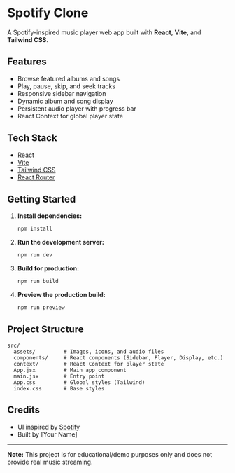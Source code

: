 # Spotify Clone

A Spotify-inspired music player web app built with **React**, **Vite**, and **Tailwind CSS**.

## Features

- Browse featured albums and songs
- Play, pause, skip, and seek tracks
- Responsive sidebar navigation
- Dynamic album and song display
- Persistent audio player with progress bar
- React Context for global player state

## Tech Stack

- [React](https://react.dev/)
- [Vite](https://vitejs.dev/)
- [Tailwind CSS](https://tailwindcss.com/)
- [React Router](https://reactrouter.com/)

## Getting Started

1. **Install dependencies:**
   ```sh
   npm install
   ```

2. **Run the development server:**
   ```sh
   npm run dev
   ```

3. **Build for production:**
   ```sh
   npm run build
   ```

4. **Preview the production build:**
   ```sh
   npm run preview
   ```

## Project Structure

```
src/
  assets/         # Images, icons, and audio files
  components/     # React components (Sidebar, Player, Display, etc.)
  context/        # React Context for player state
  App.jsx         # Main app component
  main.jsx        # Entry point
  App.css         # Global styles (Tailwind)
  index.css       # Base styles
```

## Credits

- UI inspired by [Spotify](https://spotify.com)
- Built by [Your Name]

---

**Note:** This project is for educational/demo purposes only and does not provide real music streaming.